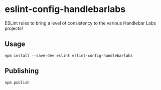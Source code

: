# eslint-config-handlebarlabs

ESLint rules to bring a level of consistency to the various Handlebar Labs projects!

## Usage

```
npm install --save-dev eslint eslint-config-handlebarlabs
```


## Publishing

```
npm publish
```
